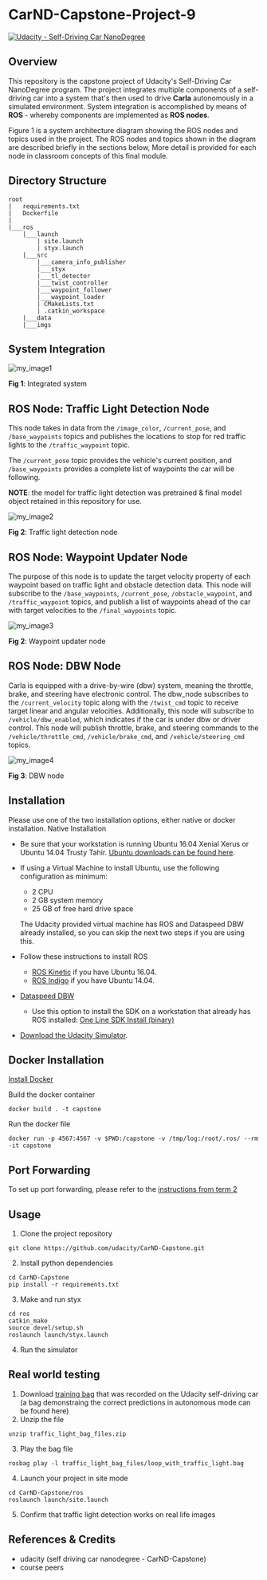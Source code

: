 # **CarND-Capstone-Project-9** 
[![Udacity - Self-Driving Car NanoDegree](https://s3.amazonaws.com/udacity-sdc/github/shield-carnd.svg)](http://www.udacity.com/drive)

Overview
---

This repository is the capstone project of Udacity's Self-Driving Car NanoDegree program. The project integrates multiple components of a self-driving car into a system that's then used to drive **Carla** autonomously in a simulated environment. System integration is accomplished by means of **ROS** - whereby components are implemented as **ROS nodes**.

Figure 1 is a system architecture diagram showing the ROS nodes and topics used in the project. The ROS nodes and topics shown in the diagram are described briefly in the sections below, More detail is provided for each node in classroom concepts of this final module.


Directory Structure
---

```
root
|   requirements.txt
|   Dockerfile
|  
|___ros
    |___launch
        | site.launch
        | styx.launch
    |___src   
        |___camera_info_publisher
        |___styx
        |___tl_detector
        |___twist_controller
        |___waypoint_follower
        |___waypoint_loader
        | CMakeLists.txt
        | .catkin_workspace
    |___data
    |___imgs
```


System Integration
---

![my_image1](https://user-images.githubusercontent.com/76077647/134168734-3ec501c6-2c51-46da-a159-a6c0e4f15d9d.JPG)

**Fig 1**: Integrated system


ROS Node: Traffic Light Detection Node
---

This node takes in data from the ```/image_color```, ```/current_pose```, and ```/base_waypoints``` topics and publishes the locations to stop for red traffic lights to the ```/traffic_waypoint``` topic.

The ```/current_pose``` topic provides the vehicle's current position, and ```/base_waypoints``` provides a complete list of waypoints the car will be following.

**NOTE**: the model for traffic light detection was pretrained & final model object retained in this repository for use. 

![my_image2](https://user-images.githubusercontent.com/76077647/134168273-314ae4f9-d636-42a9-bac8-85a88aa18947.JPG)

**Fig 2**: Traffic light detection node


ROS Node: Waypoint Updater Node
---

The purpose of this node is to update the target velocity property of each waypoint based on traffic light and obstacle detection data. This node will subscribe to the ```/base_waypoints```, ```/current_pose```, ```/obstacle_waypoint```, and ```/traffic_waypoint``` topics, and publish a list of waypoints ahead of the car with target velocities to the ```/final_waypoints``` topic.

![my_image3](https://user-images.githubusercontent.com/76077647/134168463-9c6a774b-a1ef-40b5-94ab-b7330b126d6d.JPG)

**Fig 2**: Waypoint updater node


ROS Node: DBW Node
---

Carla is equipped with a drive-by-wire (dbw) system, meaning the throttle, brake, and steering have electronic control. The dbw_node subscribes to the ```/current_velocity``` topic along with the ```/twist_cmd``` topic to receive target linear and angular velocities. Additionally, this node will subscribe to ```/vehicle/dbw_enabled```, which indicates if the car is under dbw or driver control. This node will publish throttle, brake, and steering commands to the ```/vehicle/throttle_cmd```, ```/vehicle/brake_cmd```, and ```/vehicle/steering_cmd``` topics.

![my_image4](https://user-images.githubusercontent.com/76077647/134168692-e9d43dc7-887d-4b78-bfe9-20cdc8b132ea.JPG)

**Fig 3**: DBW node


Installation
---

Please use one of the two installation options, either native or docker installation.
Native Installation

- Be sure that your workstation is running Ubuntu 16.04 Xenial Xerus or Ubuntu 14.04 Trusty Tahir. [Ubuntu downloads can be found here](https://www.ubuntu.com/download/desktop).

- If using a Virtual Machine to install Ubuntu, use the following configuration as minimum:
  - 2 CPU
  - 2 GB system memory
  - 25 GB of free hard drive space

  The Udacity provided virtual machine has ROS and Dataspeed DBW already installed, so you can skip the next two steps if you are using this.

- Follow these instructions to install ROS
  - [ROS Kinetic](http://wiki.ros.org/kinetic/Installation/Ubuntu) if you have Ubuntu 16.04.
  - [ROS Indigo](http://wiki.ros.org/indigo/Installation/Ubuntu) if you have Ubuntu 14.04.

- [Dataspeed DBW](https://bitbucket.org/DataspeedInc/dbw_mkz_ros)
  - Use this option to install the SDK on a workstation that already has ROS installed: [One Line SDK Install (binary)](https://bitbucket.org/DataspeedInc/dbw_mkz_ros/src/81e63fcc335d7b64139d7482017d6a97b405e250/ROS_SETUP.md?fileviewer=file-view-default)

- [Download the Udacity Simulator](https://github.com/udacity/CarND-Capstone/releases).

Docker Installation
---

[Install Docker](https://docs.docker.com/engine/installation/)

Build the docker container

```
docker build . -t capstone
```

Run the docker file

```
docker run -p 4567:4567 -v $PWD:/capstone -v /tmp/log:/root/.ros/ --rm -it capstone
```

Port Forwarding
---

To set up port forwarding, please refer to the [instructions from term 2](https://classroom.udacity.com/nanodegrees/nd013/parts/40f38239-66b6-46ec-ae68-03afd8a601c8/modules/0949fca6-b379-42af-a919-ee50aa304e6a/lessons/f758c44c-5e40-4e01-93b5-1a82aa4e044f/concepts/16cf4a78-4fc7-49e1-8621-3450ca938b77)

Usage
---

1. Clone the project repository
```
git clone https://github.com/udacity/CarND-Capstone.git
```

2. Install python dependencies

```
cd CarND-Capstone
pip install -r requirements.txt
```
3. Make and run styx

```
cd ros
catkin_make
source devel/setup.sh
roslaunch launch/styx.launch
```
4. Run the simulator

Real world testing
---

1. Download [training bag](https://drive.google.com/file/d/0B2_h37bMVw3iYkdJTlRSUlJIamM/view?usp=sharing) that was recorded on the Udacity self-driving car (a bag demonstraing the correct predictions in autonomous mode can be found here)
2. Unzip the file

```
unzip traffic_light_bag_files.zip
```

3. Play the bag file

```
rosbag play -l traffic_light_bag_files/loop_with_traffic_light.bag
```

4. Launch your project in site mode

```
cd CarND-Capstone/ros
roslaunch launch/site.launch
```

5. Confirm that traffic light detection works on real life images

References & Credits
---

* udacity (self driving car nanodegree - CarND-Capstone)
* course peers
